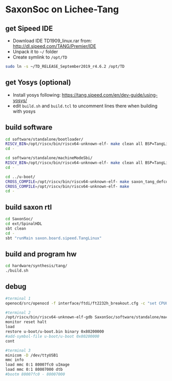 # SaxonSoc on Lichee-Tang

## get Sipeed IDE

 - Download IDE TD1909_linux.rar from:
http://dl.sipeed.com/TANG/Premier/IDE
 - Unpack it to `~/` folder
 - Create symlink to `/opt/TD`

```sh
sudo ln -s ~/TD_RELEASE_September2019_r4.6.2 /opt/TD
```

## get Yosys (optional)

 - Install yosys following:
https://tang.sipeed.com/en/dev-guide/using-yosys/
 - edit `build.sh` and `build.tcl` to uncomment lines there when building with yosys

## build software

```sh
cd software/standalone/bootloader/
RISCV_BIN=/opt/riscv/bin/riscv64-unknown-elf- make clean all BSP=TangLinux
cd -

cd software/standalone/machineModeSbi/
RISCV_BIN=/opt/riscv/bin/riscv64-unknown-elf- make clean all BSP=TangLinux
cd -

cd ../u-boot/
CROSS_COMPILE=/opt/riscv/bin/riscv64-unknown-elf- make saxon_tang_defconfig
CROSS_COMPILE=/opt/riscv/bin/riscv64-unknown-elf- make
cd -
```

## build saxon rtl

```sh
cd SaxonSoc/
cd ext/SpinalHDL
sbt clean
cd -
sbt "runMain saxon.board.sipeed.TangLinux"
```

## build and program hw

```sh
cd hardware/synthesis/tang/
./build.sh
```

## debug

```sh
#terminal 1
openocd/src/openocd -f interface/ftdi/ft2232h_breakout.cfg -c "set CPU0_YAML $PWD/SaxonSoc/cpu0.yaml" -f target/saxon.cfg -s openocd/tcl

#terminal 2
/opt/riscv/bin/riscv64-unknown-elf-gdb SaxonSoc/software/standalone/machineModeSbi/build/machineModeSbi.elf --eval-command "target remote :3333"
monitor reset halt
load
restore u-boot/u-boot.bin binary 0x80200000
#add-symbol-file u-boot/u-boot 0x80200000
cont

#terminal 3
minicom -D /dev/ttyUSB1
mmc info
load mmc 0:1 80007fc0 uImage
load mmc 0:1 80007000 dtb
#bootm 80007fc0 - 80007000
```
